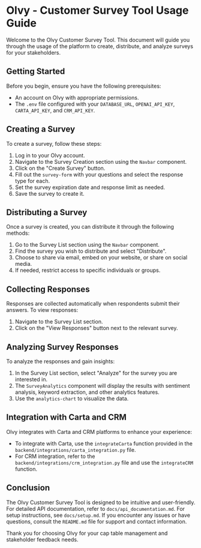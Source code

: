 # Olvy - Customer Survey Tool Usage Guide

Welcome to the Olvy Customer Survey Tool. This document will guide you through the usage of the platform to create, distribute, and analyze surveys for your stakeholders.

## Getting Started

Before you begin, ensure you have the following prerequisites:

- An account on Olvy with appropriate permissions.
- The `.env` file configured with your `DATABASE_URL`, `OPENAI_API_KEY`, `CARTA_API_KEY`, and `CRM_API_KEY`.

## Creating a Survey

To create a survey, follow these steps:

1. Log in to your Olvy account.
2. Navigate to the Survey Creation section using the `Navbar` component.
3. Click on the "Create Survey" button.
4. Fill out the `survey-form` with your questions and select the response type for each.
5. Set the survey expiration date and response limit as needed.
6. Save the survey to create it.

## Distributing a Survey

Once a survey is created, you can distribute it through the following methods:

1. Go to the Survey List section using the `Navbar` component.
2. Find the survey you wish to distribute and select "Distribute".
3. Choose to share via email, embed on your website, or share on social media.
4. If needed, restrict access to specific individuals or groups.

## Collecting Responses

Responses are collected automatically when respondents submit their answers. To view responses:

1. Navigate to the Survey List section.
2. Click on the "View Responses" button next to the relevant survey.

## Analyzing Survey Responses

To analyze the responses and gain insights:

1. In the Survey List section, select "Analyze" for the survey you are interested in.
2. The `SurveyAnalytics` component will display the results with sentiment analysis, keyword extraction, and other analytics features.
3. Use the `analytics-chart` to visualize the data.

## Integration with Carta and CRM

Olvy integrates with Carta and CRM platforms to enhance your experience:

- To integrate with Carta, use the `integrateCarta` function provided in the `backend/integrations/carta_integration.py` file.
- For CRM integration, refer to the `backend/integrations/crm_integration.py` file and use the `integrateCRM` function.

## Conclusion

The Olvy Customer Survey Tool is designed to be intuitive and user-friendly. For detailed API documentation, refer to `docs/api_documentation.md`. For setup instructions, see `docs/setup.md`. If you encounter any issues or have questions, consult the `README.md` file for support and contact information.

Thank you for choosing Olvy for your cap table management and stakeholder feedback needs.